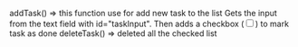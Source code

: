 addTask() => this function use for add new task to the list 
Gets the input from the text field with id="taskInput". Then adds a checkbox (<input type = "checkbox">) to mark task as done 
deleteTask() => deleted all the checked list 
